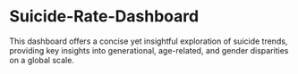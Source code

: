 # Suicide-Rate-Dashboard
This dashboard offers a concise yet insightful exploration of suicide trends, providing key insights into generational, age-related, and gender disparities on a global scale.
